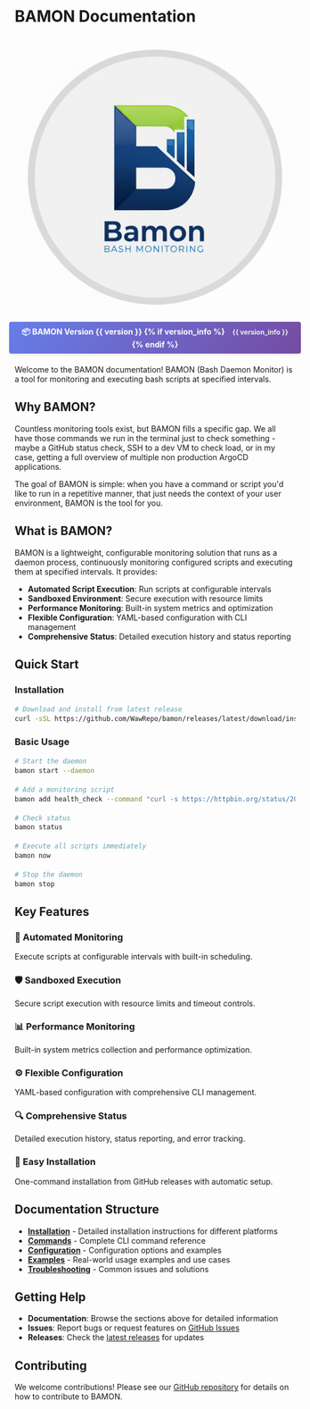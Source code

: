 # BAMON Documentation

![BAMON Logo](bamon_logo.png)

<div class="version-banner" style="background: linear-gradient(135deg, #667eea 0%, #764ba2 100%); color: white; padding: 8px 16px; margin: -10px -10px 20px -10px; border-radius: 4px; text-align: center; font-weight: bold; box-shadow: 0 2px 4px rgba(0,0,0,0.1);">
  <span style="font-size: 14px;">📦 BAMON Version {{ version }}</span>
  {% if version_info %}
  <span style="font-size: 12px; opacity: 0.9; margin-left: 10px;">{{ version_info }}</span>
  {% endif %}
</div>

Welcome to the BAMON documentation! BAMON (Bash Daemon Monitor) is a tool for monitoring and executing bash scripts at specified intervals.

## Why BAMON?

Countless monitoring tools exist, but BAMON fills a specific gap. We all have those commands we run in the terminal just to check something - maybe a GitHub status check, SSH to a dev VM to check load, or in my case, getting a full overview of multiple non production ArgoCD applications.

The goal of BAMON is simple: when you have a command or script you'd like to run in a repetitive manner, that just needs the context of your user environment, BAMON is the tool for you.

## What is BAMON?

BAMON is a lightweight, configurable monitoring solution that runs as a daemon process, continuously monitoring configured scripts and executing them at specified intervals. It provides:

- **Automated Script Execution**: Run scripts at configurable intervals
- **Sandboxed Environment**: Secure execution with resource limits
- **Performance Monitoring**: Built-in system metrics and optimization
- **Flexible Configuration**: YAML-based configuration with CLI management
- **Comprehensive Status**: Detailed execution history and status reporting

## Quick Start

### Installation

```bash
# Download and install from latest release
curl -sSL https://github.com/WawRepo/bamon/releases/latest/download/install-repo.sh | bash
```

### Basic Usage

```bash
# Start the daemon
bamon start --daemon

# Add a monitoring script
bamon add health_check --command "curl -s https://httpbin.org/status/200" --interval 30

# Check status
bamon status

# Execute all scripts immediately
bamon now

# Stop the daemon
bamon stop
```

## Key Features

### 🔄 Automated Monitoring
Execute scripts at configurable intervals with built-in scheduling.

### 🛡️ Sandboxed Execution
Secure script execution with resource limits and timeout controls.

### 📊 Performance Monitoring
Built-in system metrics collection and performance optimization.

### ⚙️ Flexible Configuration
YAML-based configuration with comprehensive CLI management.

### 🔍 Comprehensive Status
Detailed execution history, status reporting, and error tracking.

### 🚀 Easy Installation
One-command installation from GitHub releases with automatic setup.

## Documentation Structure

- **[Installation](https://wawrepo.github.io/bamon/installation/)** - Detailed installation instructions for different platforms
- **[Commands](https://wawrepo.github.io/bamon/commands/)** - Complete CLI command reference
- **[Configuration](https://wawrepo.github.io/bamon/configuration/)** - Configuration options and examples
- **[Examples](https://wawrepo.github.io/bamon/examples/)** - Real-world usage examples and use cases
- **[Troubleshooting](https://wawrepo.github.io/bamon/troubleshooting/)** - Common issues and solutions

## Getting Help

- **Documentation**: Browse the sections above for detailed information
- **Issues**: Report bugs or request features on [GitHub Issues](https://github.com/WawRepo/bamon/issues)
- **Releases**: Check the [latest releases](https://github.com/WawRepo/bamon/releases) for updates

## Contributing

We welcome contributions! Please see our [GitHub repository](https://github.com/WawRepo/bamon) for details on how to contribute to BAMON.
